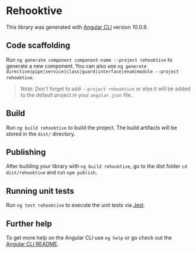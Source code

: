 # Rehooktive

This library was generated with [Angular CLI](https://github.com/angular/angular-cli) version 10.0.9.

## Code scaffolding

Run `ng generate component component-name --project rehooktive` to generate a new component. You can also use `ng generate directive|pipe|service|class|guard|interface|enum|module --project rehooktive`.
> Note: Don't forget to add `--project rehooktive` or else it will be added to the default project in your `angular.json` file. 

## Build

Run `ng build rehooktive` to build the project. The build artifacts will be stored in the `dist/` directory.

## Publishing

After building your library with `ng build rehooktive`, go to the dist folder `cd dist/rehooktive` and run `npm publish`.

## Running unit tests

Run `ng test rehooktive` to execute the unit tests via [Jest](https://jestjs.io).

## Further help

To get more help on the Angular CLI use `ng help` or go check out the [Angular CLI README](https://github.com/angular/angular-cli/blob/master/README.md).
